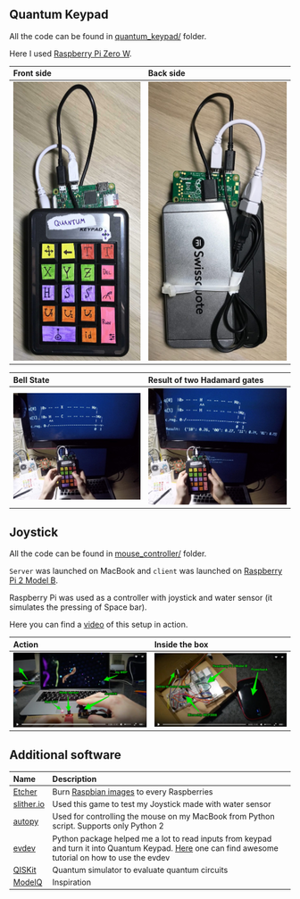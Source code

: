 ## Quantum Keypad

All the code can be found in [quantum_keypad/](quantum_keypad/) folder.

Here I used [Raspberry Pi Zero W](https://www.raspberrypi.org/products/raspberry-pi-zero-w/).

| Front side | Back side     |
| :------------- | :------------- |
| <img src="img/img3.jpg" height="500px">       | <img src="img/img4.JPG" height="500px">       |

| Bell State | Result of two Hadamard gates     |
| :------------- | :------------- |
| <img src="img/img5.jpg" width="500px">       | <img src="img/img6.jpg" width="500px">       |

## Joystick

All the code can be found in [mouse_controller/](mouse_controller/) folder.

`Server` was launched on MacBook and `client` was launched on [Raspberry Pi 2 Model B](https://www.raspberrypi.org/products/raspberry-pi-2-model-b/).

Raspberry Pi was used as a controller with joystick and water sensor (it simulates the pressing of Space bar).

Here you can find a [video](https://vk.com/video182954756_456239026) of this setup in action.

| Action | Inside the box     |
| :------------- | :------------- |
| <img src="img/img1.jpg" width="500px">       | <img src="img/img2.jpg" width="500px">       |

## Additional software

| Name | Description     |
| :------------- | :------------- |
| [Etcher](https://etcher.io)       | Burn [Raspbian images](https://www.raspberrypi.org/downloads/raspbian/) to every Raspberries      |
| [slither.io](http://slither.io)  | Used this game to test my Joystick made with water sensor  |
| [autopy](https://github.com/msanders/autopy/)  | Used for controlling the mouse on my MacBook from Python script. Supports only Python 2 |
| [evdev](https://github.com/gvalkov/python-evdev)  | Python package helped me a lot to read inputs from keypad and turn it into Quantum Keypad. [Here](http://python-evdev.readthedocs.io/en/latest/tutorial.html) one can find awesome tutorial on how to use the evdev  |
| [QISKit](https://www.qiskit.org)   | Quantum simulator to evaluate quantum circuits  |
| [ModelQ](https://www.qiskit.org/modelq/)   | Inspiration  |
